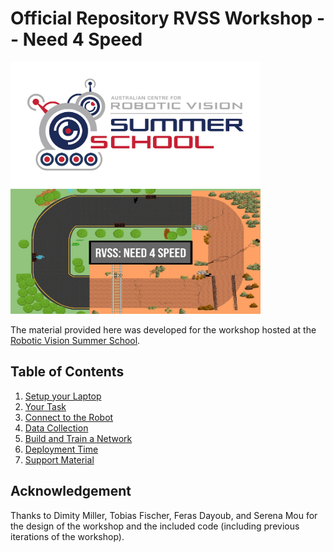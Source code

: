 # Official Repository RVSS Workshop -- Need 4 Speed

<img src="pics/RVSS-logo-col.med.jpg" width="400" height="200"><img src="pics/FrontPage_Need4Speed.jpg" width="400" height="200">

The material provided here was developed for the workshop hosted at the [Robotic Vision Summer School](https://www.rvss.org.au/).

## Table of Contents
  1. [Setup your Laptop](./Preparation.md)
  2. [Your Task](./Task.md)
  3. [Connect to the Robot](./ControlRobot.md)
  4. [Data Collection](./DataCollection.md)
  5. [Build and Train a Network](./NetworkTraining.md)
  6. [Deployment Time](./NetworkDeployed.md)
  7. [Support Material](./SupportingMaterial.md)

## Acknowledgement
Thanks to Dimity Miller, Tobias Fischer, Feras Dayoub, and Serena Mou for the design of the workshop and the included code (including previous iterations of the workshop).
